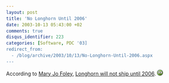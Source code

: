 ```yaml
---
layout: post
title: 'No Longhorn Until 2006'
date: 2003-10-13 05:43:00 +02
comments: true
disqus_identifier: 223
categories: [Software, PDC '03]
redirect_from:
  - /blog/archive/2003/10/13/No-Longhorn-Until-2006.aspx
---
```


According to [Mary Jo Foley](http://www.microsoft-watch.com/category2/0,4251,747660,00.asp), [Longhorn will not ship until 2006](http://www.microsoft-watch.com/article2/0,4248,1332766,00.asp). ![Unsure](/files/archive/smiley_squeamish.gif)


